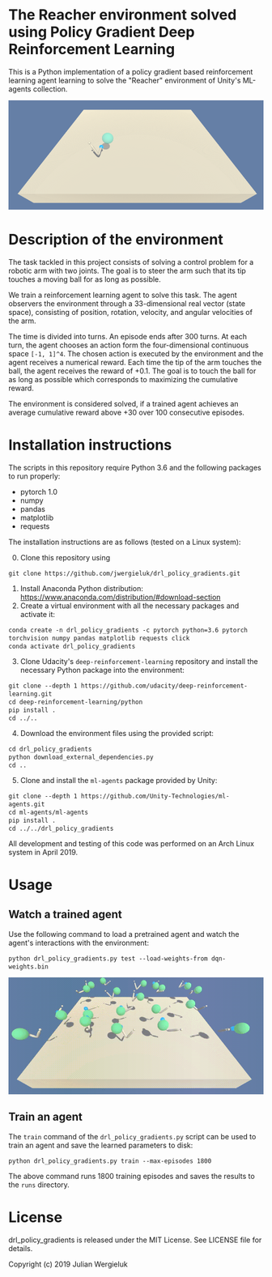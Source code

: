 # The Reacher environment solved using Policy Gradient Deep Reinforcement Learning

This is a Python implementation of a policy gradient based reinforcement learning agent 
learning to solve the "Reacher" environment of Unity's ML-agents collection. 

![Environment screenshot](env-screenshot.png)

# Description of the environment

The task tackled in this project consists of solving a control problem for a robotic
arm with two joints. The goal is to steer the arm such that its tip touches a moving
ball for as long as possible.

We train a reinforcement learning agent to solve this task. The agent observers
the environment through a 33-dimensional real vector (state space), consisting of
position, rotation, velocity, and angular velocities of the arm.

The time is divided into turns. An episode ends after 300 turns. At each turn, 
the agent chooses an action form the four-dimensional continuous space `[-1, 1]^4`.
The chosen action is executed by the environment and the agent receives a numerical reward.
Each time the tip of the arm touches the ball, the agent receives the reward of +0.1.
The goal is to touch the ball for as long as possible which corresponds to
maximizing the cumulative reward.  

The environment is considered solved, if a trained agent 
achieves an average cumulative reward above +30 over 100 consecutive episodes.

# Installation instructions

The scripts in this repository require Python 3.6 and the following packages to run properly: 

* pytorch 1.0
* numpy
* pandas
* matplotlib
* requests

The installation instructions are as follows (tested on a Linux system): 

0. Clone this repository using
```commandline
git clone https://github.com/jwergieluk/drl_policy_gradients.git
```
1. Install Anaconda Python distribution: https://www.anaconda.com/distribution/#download-section
2. Create a virtual environment with all the necessary packages and activate it:
```commandline
conda create -n drl_policy_gradients -c pytorch python=3.6 pytorch torchvision numpy pandas matplotlib requests click
conda activate drl_policy_gradients
```
3. Clone Udacity's `deep-reinforcement-learning` repository and install the necessary Python package
into the environment:
```commandline
git clone --depth 1 https://github.com/udacity/deep-reinforcement-learning.git
cd deep-reinforcement-learning/python 
pip install .
cd ../..
```
4. Download the environment files using the provided script:
```commandline
cd drl_policy_gradients
python download_external_dependencies.py
cd ..
```
5. Clone and install the `ml-agents` package provided by Unity: 
```commandline
git clone --depth 1 https://github.com/Unity-Technologies/ml-agents.git
cd ml-agents/ml-agents
pip install .
cd ../../drl_policy_gradients
```

All development and testing of this code was performed on an Arch Linux system in April 2019. 

# Usage

## Watch a trained agent

Use the following command to load a pretrained agent and watch the agent's interactions with the environment: 
```commandline
python drl_policy_gradients.py test --load-weights-from dqn-weights.bin
```

![Trained agent in action](trained-agent-video.gif)

## Train an agent

The `train` command of the `drl_policy_gradients.py` script can be used to train an agent 
and save the learned parameters to disk: 
```commandline
python drl_policy_gradients.py train --max-episodes 1800
```

The above command runs 1800 training episodes and saves the results to the `runs` directory.

# License

drl_policy_gradients is released under the MIT License. See LICENSE file for details.

Copyright (c) 2019 Julian Wergieluk
